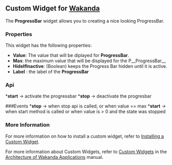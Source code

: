 ## Custom Widget for [Wakanda](http://wakanda.org)
The __ProgressBar__ widget allows you to creating a nice looking  ProgressBar.  

### Properties
This widget has the following properties:

* __Value__:  The value that will be diplayed for __ProgressBar__. 
* __Max__:  the maximum value that will be displayed for the P__ProgressBar__
* __HideIfInactive__:  (Boolean) keeps the Progress Bar hidden until it is active.
* __Label__ : the label  of the __ProgressBar__
  


### Api
*__start__ -> activate the progressbar
*__stop__ -> deactivate the progresbar

###Events
*__stop__ -> when stop api is called, or when value == max
*__start__ -> when start method is called or when value is > 0 and the state was stopped


### More Information
For more information on how to install a custom widget, refer to [Installing a Custom Widget](http://doc.wakanda.org/WakandaStudio0/help/Title/en/page3869.html#1027761).

For more information about Custom Widgets, refer to [Custom Widgets](http://doc.wakanda.org/Wakanda0.v5/help/Title/en/page3863.html "Custom Widgets") in the [Architecture of Wakanda Applications](http://doc.wakanda.org/Wakanda0.v5/help/Title/en/page3844.html "Architecture of Wakanda Applications") manual.
